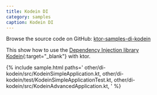 ```yaml
---
title: Kodein DI
category: samples
caption: Kodein DI
---
```


Browse the source code on GitHub: [ktor-samples-di-kodein](https://github.com/ktorio/ktor-samples/tree/1.3.0/other/di-kodein)

This show how to use the [Dependency Injection library Kodein](http://kodein.org/Kodein-DI/){:target="_blank"} with ktor.

{% include sample.html paths='
    other/di-kodein/src/KodeinSimpleApplication.kt,
    other/di-kodein/test/KodeinSimpleApplicationTest.kt,
    other/di-kodein/src/KodeinAdvancedApplication.kt,
' %}
